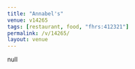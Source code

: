 ```yaml
---
title: "Annabel's"
venue: v14265
tags: [restaurant, food, "fhrs:412321"]
permalink: /v/14265/
layout: venue
---
```

null